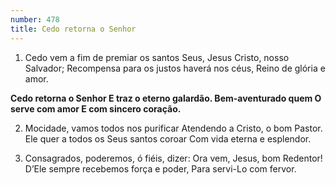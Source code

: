 ```yaml
---
number: 478
title: Cedo retorna o Senhor
---
```


1. Cedo vem a fim de premiar os santos Seus,
  Jesus Cristo, nosso Salvador;
  Recompensa para os justos haverá nos céus,
  Reino de glória e amor.

  __Cedo retorna o Senhor
  E traz o eterno galardão.
  Bem-aventurado quem O serve com amor
  E com sincero coração.__

2. Mocidade, vamos todos nos purificar
  Atendendo a Cristo, o bom Pastor.
  Ele quer a todos os Seus santos coroar
  Com vida eterna e esplendor.

3. Consagrados, poderemos, ó fiéis, dizer:
  Ora vem, Jesus, bom Redentor!
  D’Ele sempre recebemos força e poder,
  Para servi-Lo com fervor.
